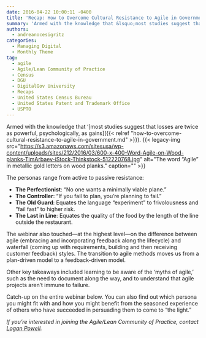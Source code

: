 ```yaml
---
date: 2016-04-22 10:00:11 -0400
title: 'Recap: How to Overcome Cultural Resistance to Agile in Government'
summary: 'Armed with the knowledge that &lsquo;most studies suggest that losses are twice as powerful, psychologically, as gains,&rsquo; federal change agents can better prepare for possible cultural resistance as they begin to implement agile practices at their agencies. There are a variety of resistant-to-change personas (change is painful for most of us, but we dislike it'
authors:
  - andreanocesigritz
categories:
  - Managing Digital
  - Monthly Theme
tag:
  - agile
  - Agile/Lean Community of Practice
  - Census
  - DGU
  - DigitalGov University
  - Recaps
  - United States Census Bureau
  - United States Patent and Trademark Office
  - USPTO
---
```


Armed with the knowledge that ‘[most studies suggest that losses are twice as powerful, psychologically, as gains]({{< relref "how-to-overcome-cultural-resistance-to-agile-in-government.md" >}}). {{< legacy-img src="https://s3.amazonaws.com/sitesusa/wp-content/uploads/sites/212/2016/03/600-x-400-Word-Agile-on-Wood-planks-TimArbaev-iStock-Thinkstock-512220768.jpg" alt="The word “Agile” in metallic gold letters on wood planks." caption="" >}} 

The personas range from active to passive resistance:

  * **The Perfectionist**: “No one wants a minimally viable plane.”
  * **The Controller**: “If you fail to plan, you’re planning to fail.”
  * **The Old Guard**: Equates the language “experiment” to frivolousness and “fail fast” to higher risk.
  * **The Last in Line**: Equates the quality of the food by the length of the line outside the restaurant.

The webinar also touched—at the highest level—on the difference between agile (embracing and incorporating feedback along the lifecycle) and waterfall (coming up with requirements, building and then receiving customer feedback) styles. The transition to agile methods moves us from a plan-driven model to a feedback-driven model.

Other key takeaways included learning to be aware of the ‘myths of agile,’ such as the need to document along the way, and to understand that agile projects aren’t immune to failure.

Catch-up on the entire webinar below. You can also find out which persona you might fit with and how you might benefit from the seasoned experience of others who have succeeded in persuading them to come to “the light.”



_If you’re interested in joining the Agile/Lean Community of Practice, contact [Logan Powell](mailto:Logan.t.Powell@census.gov)._